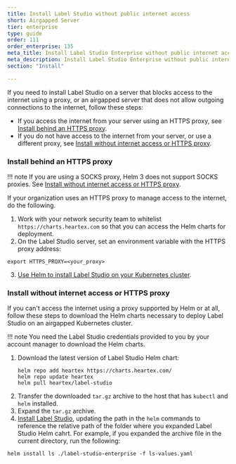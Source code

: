 ```yaml
---
title: Install Label Studio without public internet access
short: Airgapped Server
tier: enterprise
type: guide
order: 111
order_enterprise: 135
meta_title: Install Label Studio Enterprise without public internet access
meta_description: Install Label Studio Enterprise without public internet access to create machine learning and data science projects in an airgapped environment. 
section: "Install"

---
```


If you need to install Label Studio on a server that blocks access to the internet using a proxy, or an airgapped server that does not allow outgoing connections to the internet, follow these steps:

- If you access the internet from your server using an HTTPS proxy, see [Install behind an HTTPS proxy](#Install-behind-an-HTTPS-proxy).
- If you do not have access to the internet from your server, or use a different proxy, see [Install without internet access or HTTPS proxy](#Install-without-internet-access-or-HTTPS-proxy).

### Install behind an HTTPS proxy

!!! note 
    If you are using a SOCKS proxy, Helm 3 does not support SOCKS proxies. See [Install without internet access or HTTPS proxy](#Install-without-internet-access-or-HTTPS-proxy).

If your organization uses an HTTPS proxy to manage access to the internet, do the following.

1. Work with your network security team to whitelist `https://charts.heartex.com` so that you can access the Helm charts for deployment.
2. On the Label Studio server, set an environment variable with the HTTPS proxy address:
```shell
export HTTPS_PROXY=<your_proxy>
```
3. [Use Helm to install Label Studio on your Kubernetes cluster](install_enterprise_k8s.html#Use-Helm-to-install-Label-Studio-Enterprise-on-your-Kubernetes-cluster).

### Install without internet access or HTTPS proxy

If you can't access the internet using a proxy supported by Helm or at all, follow these steps to download the Helm charts necessary to deploy Label Studio on an airgapped Kubernetes cluster. 

!!! note
    You need the Label Studio credentials provided to you by your account manager to download the Helm charts.

1. Download the latest version of Label Studio Helm chart:
   ```shell
   helm repo add heartex https://charts.heartex.com/
   helm repo update heartex
   helm pull heartex/label-studio
   ```
2. Transfer the downloaded `tar.gz` archive to the host that has `kubectl` and `helm` installed.
3. Expand the `tar.gz` archive.
4. [Install Label Studio](install_enterprise_k8s.html#Use-Helm-to-install-Label-Studio-Enterprise-on-your-Kubernetes-cluster), updating the path in the `helm` commands to reference the relative path of the folder where you expanded Label Studio Helm cahrt. For example, if you expanded the archive file in the current directory, run the following:
```shell
helm install ls ./label-studio-enterprise -f ls-values.yaml
```